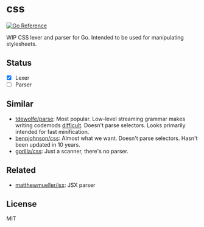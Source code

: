 # css

[![Go Reference](https://pkg.go.dev/badge/github.com/matthewmueller/css.svg)](https://pkg.go.dev/github.com/matthewmueller/css)

WIP CSS lexer and parser for Go. Intended to be used for manipulating stylesheets.

## Status

- [x] Lexer
- [ ] Parser

## Similar

- [tdewolfe/parse](https://github.com/tdewolff/parse): Most popular. Low-level streaming grammar makes writing codemods [difficult](https://github.com/otaxhu/go-cssmodules/blob/dfc8953ab6c19678072ee85ae68bf8ff76e388e9/cssmodules.go#L124-L166). Doesn't parse selectors. Looks primarily intended for fast minification.
- [benpjohnson/css](https://github.com/benbjohnson/css): Almost what we want. Doesn't parse selectors. Hasn't been updated in 10 years.
- [gorilla/css](https://github.com/gorilla/css): Just a scanner, there's no parser.

## Related

- [matthewmueller/jsx](https://github.com/matthewmueller/jsx): JSX parser

## License

MIT

